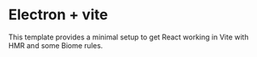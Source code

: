 # Electron + vite

This template provides a minimal setup to get React working in Vite with HMR and some Biome rules.

